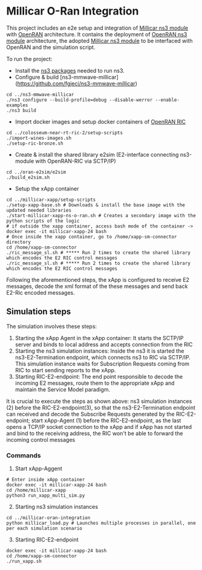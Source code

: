 # Millicar O-Ran Integration

This project includes an e2e setup and integration of [Millicar ns3 module](https://github.com/signetlabdei/millicar) with [OpenRAN](https://openrangym.com/) architecture.
It contains the deployment of [OpenRAN ns3 module](https://openrangym.com/tutorials/ns-o-ran) architecture, the adopted [Millicar ns3 module](https://github.com/signetlabdei/millicar) to be interfaced with OpenRAN and the simulation script. 

To run the project:
- Install the [ns3 packages](https://www.nsnam.org/wiki/Installation) needed to run ns3. 
- Configure & build [ns3-mmwave-millicar] (https://github.com/fgjeci/ns3-mmwave-millicar)
```
cd ../ns3-mmwave-millicar
./ns3 configure --build-profile=debug --disable-werror --enable-examples
./ns3 build
```
- Import docker images and setup docker containers of [OpenRAN RIC](https://github.com/fgjeci/colosseum-near-rt-ric-2)
```
cd ../colosseum-near-rt-ric-2/setup-scripts
./import-wines-images.sh
./setup-ric-bronze.sh
```
- Create & install the shared library e2sim (E2-interface connecting ns3-module with OpenRAN-RIC via SCTP/IP)
```
cd ../oran-e2sim/e2sim
./build_e2sim.sh
```
- Setup the xApp container
```
cd ../millicar-xapp/setup-scripts
./setup-xapp-base.sh # Downloads & install the base image with the updated needed libraries
./start-millicar-xapp-ns-o-ran.sh # Creates a secondary image with the python scripts of the logic
# if outside the xapp container, access bash mode of the container -> docker exec -it millicar-xapp-24 bash
# Once inside the xapp container, go to /home/xapp-sm-connector directory
cd /home/xapp-sm-connector
./ric_message_sl.sh # ***** Run 2 times to create the shared library which encodes the E2 RIC control messages
./ric_message_sl.sh # ***** Run 2 times to create the shared library which encodes the E2 RIC control messages
```
Following the aforementioned steps, the xApp is configured to receive E2 messages, decode the xml format of the these messages and send back E2-Ric encoded messages.

## Simulation steps
The simulation involves these steps:
1. Starting the xApp Agent in the xApp container: It starts the SCTP/IP server and binds to local address and accepts connection from the RIC
2. Starting the ns3 simulation instances: Inside the ns3 it is started the ns3-E2-Termination endpoint, which connects ns3 to RIC via SCTP/IP. This simulation instance waits for Subscription Requests coming from RIC to start sending reports to the xApp.
3. Starting RIC-E2-endpoint: The end point responsible to decode the incoming E2 messages, route them to the appropriate xApp and maintain the Service Model paradigm.

It is crucial to execute the steps as shown above: ns3 simulation instances (2) before the RIC-E2-endpoint(3), so that the ns3-E2-Termination endpoint can received and decode the Subscribe Requests generated by the RIC-E2-endpoint; start xApp-Agent (1) before the RIC-E2-endpoint, as the last opens a TCP/IP socket connection to the xApp and if xApp has not started and bind to the receiving address, the RIC won't be able to forward the incoming control messages

### Commands
1. Start xApp-Aggent
```
# Enter inside xApp container
docker exec -it millicar-xapp-24 bash
cd /home/millicar-xapp
python3 run_xapp_multi_sim.py
```
2. Starting ns3 simulation instances
```
cd ../millicar-oran-integration
python millicar_load.py # Launches multiple processes in parallel, one per each simulation scenario
```
3. Starting RIC-E2-endpoint
```
docker exec -it millicar-xapp-24 bash
cd /home/xapp-sm-connector
./run_xapp.sh
```
